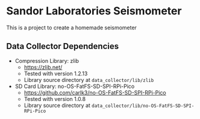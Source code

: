# Sandor Laboratories Seismometer
This is a project to create a homemade seismometer

## Data Collector Dependencies
- Compression Library: zlib 
  - https://zlib.net/
  - Tested with version 1.2.13
  - Library source directory at `data_collector/lib/zlib`
- SD Card Library: no-OS-FatFS-SD-SPI-RPi-Pico 
  - https://github.com/carlk3/no-OS-FatFS-SD-SPI-RPi-Pico
  - Tested with version 1.0.8
  - Library source directory at `data_collector/lib/no-OS-FatFS-SD-SPI-RPi-Pico`
